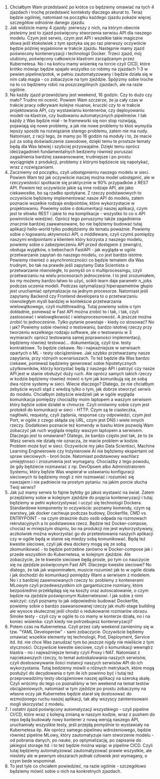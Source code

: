 1. Chciałbym Wam przedstawić po krótce co będziemy omawiać na tych 4 zjazdach i trochę przedstawić konteksty dlaczego akurat to. Teraz będzie ogólniej, natomiast na początku każdego zjazdu pokaże więcej szczegółow odnośnie danego zjazdu.
2. Jak widzicie mamy 4 zjazdy: pierwszy z nich, na którym obecnie jesteśmy jest to zjazd poświęcony stworzenia serwisu API dla naszego modelu. Czym jest serwis, czym jest API i wszelkie takie magiczne słowa jeśli ktokolwiek z tym spotyka się po raz pierwszy oczywiście będzie później wyjaśnione w trakcie zjazdu. Następnie mamy zjazd poświecony konteneryzacji i technologii Docker. Trzeci zjazd, mój ulubiony, poświęcony całkowicie klastrom zarządzanym przez Kubernetesa. No i na końcu mamy wisienkę na torcie czyli CICD, które krótko mówiąc będzie spajało wszystko co robimy na zjazdach 1-3 w pewien pipeline/potok, w pełniu zautomatyzowany i będzie działa się w nim cała magia - co zobaczycie na tym zjeździe. Spójrzmy sobie troche na to co będziemy robić na poszczególnych zjazdach, ale na razie ogólnie.
3. Na każdy zjazd przewidziany jest weekend, 16 godzin. Czy to dużo czy mało? Trudno mi ocenić. Powiem Wam szczerze, że ja cały czas w trakcie pracy odkrywam kolejne niuanse, kruczki czy to w trakcie projektowania API, czy wystawianiu kontenerów, czy deployowaniu modeli na klastrze, czy budowaniu automatycznych pipelineów. I tak każdy z Was będzie miał - te frameworki się non stop rozwijają, pojawiają się nowe problemy, a jak nie nowe problemy to ktoś wymyśla lepszy sposób na rozwiązanie starego problemu, zatem nie ma nudy. Natomiast, z racji tego, że mamy po 16 godzin na moduły i to, że macie już za sobą doświadczenie zawodowe, dzięki temu te prostsze tematy będą dla Was łatwiej i szybciej przyswajalne. Dzięki temu oprócz idei/zagadnień fundamentalnych bedziemy również poruszać zagadnienia bardziej zaawansowane, trudniejsze i po prostu wyciągnięte z produkcji, problemy z którymi będziecie się napotykać, wraz z rozwiązaniami. 
4. Zaczniemy od początku, czyli udostępnieniu naszego modelu w sieci. Powiem Wam też jak oczywiście inaczej można model udostępnić, ale w rzeczywistości spotkacie się praktycznie w 90% przypadków z REST API. Powiem też oczywiście jakie są inne rodzaje API, ale jako ciekawostke, bo są rzadko spotykane. Z rzeczy podstawowych to oczywiście bęðziemy implementować nasze API do modelu, zatem poznacie wszelkie rodzaje endpointów, które wykorzystacie w projektowaniu. Powiemy sobie o dokumentacji naszej aplikacji, czym jest te słówko REST i jakie to ma komplikacje - wszystko to co o API powinniście wiedzieć. Oprócz tego poruszymy także zagadnienia znacznie bardziej zaawansowane, bo nie bęðziemy budować tutaj aplikacji hello-world tylko podejdziemy do tematu poważnie. Powiemy sobie o logowaniu aktywności API, o middleware, czyli czymś pomiędzy naszymi endpointami a klientem który korzysta z naszego modelu, powiemy sobie o zabezpieczeniu API przed dostępem z zewnątrz, obsługa wyjątków, o bebechach FastAPI - jak wygląda w ogóle przetwarzanie zapytań do naszego modelu, co jest bardzo istotne. Powiemy również o asynchroniczności co będzie tematem dla Was trudnym, bo tak na prawde jeśli zapytamy Data Scientista o przetwarzanie równoległe, to pomyśli on o multiprocessingu, czyli przetwarzaniu na wielu procesorach jednocześnie. I to jest zrozumiałem, bo my możemy bardzo łatwo to użyć, scikit-learn daje parametr n_jobs podczas uczenia modeli. Podczas optymalizacji hiperapametrów głupio jest uruchamiać optymalizacje na jednym procesorze. Natomiast jeśli zapytamy Backend czy Frontend developera to o przetwarzaniu równoległym myśli bardziej w kontekście przetwarzania wielowątkowego, czyli multithreading. Tutaj powiemy sobie o tym dokładnie, ponieważ w Fast API można zrobić to i tak, i tak, czyli zastosować i wielowątkowość i wieloprocesorowość. A jeszcze można zrobić to jednocześnie. Tylko pytanie powstaje - kiedy co stosować? No i jak? Powiemy sobie również o testowaniu, bardzo istotnej rzeczy przy tworzeniu wszelkiego rodzaju software, ale o testowaniu w 3 wymiarach: oprócz testowania samej poprawności implementacji, będziemy również testować... dokumentację, czyli tzw. testy kontraktowe. To będzie ciekawe. No i najważniejsze w serwisach opartych o ML - testy obciążeniowe. Jak szybko przetwarzamy nasze zapytania, przy różnych scenariuszach. To też będzie dla Was bardzo ciekawe, ponieważ będziemy generować sobie hipotetycznych użytkowników, którzy korzystać będą z naszego API i patrzyć czy nasze API jest w stanie obsłużyć duży ruch. Ale oprócz samych takich rzeczy w kodzie będziemy również mówić o tym jak komunikują się ze sobą dwa różne systemy w sieci. Wiecie dlaczego? Dlatego, że nie chciałbym żebyście wyszli stąd z wiedzą tylko o tym, jak dobrze stworzyć serwis do modelu. Chciałbym żebyście wiedzieli jak w ogóle wygląda komunikacja pomiędzy chociażby moim laptopem a waszym serwisem który bęðzie sobie działał w chmurze. Czyli omówimy sobie czym jest protokół do komunikacji w sieci - HTTP. Czym są te ciasteczka, nagłówki, requesty, czyli żądania, response czy odpowiedzi, czym jest Port, w ogóle z czego skłąda się URL, czym jest DNS i wiele innych rzeczy. Dodatkowo poznacie też komendy w bashu które pozwolą Wam zobaczyć jak ruch wygląda między waszym laptopem a serwisem. Dlaczego jest to omawiane? Dlatego, że bardzo często jest tak, że to że Wasz serwis nie działą nie oznacza, że macie problem w kodzie. Problem może być w sieci. Oczywiście my jako Data Scientisci, Machine Learning Engineerowie czy Inżynierowie AI nie bęðziemy ekspertami od spraw sieciowych - broń boże. Natomiast podstawowy wachlarz umiejętnosci i zrozumienia jest wymagany. Chociażby z tego powodu, że gdy bęðziecie rozmawiać z np. DevOpsem albo Administratorem Systemu, który bęðzie Was wspierał w ustawianiu konfiguracji sieciowych to będziemy mogli z nim rozmawiać i rozumieć się nawzajem i nie padniecie na prostym pytaniu: na jakim porcie słucha Twój serwis? 
5. Jak już mamy serwis to fajnie byłoby go jakoś wystawić na świat. Zatem przejdziemy sobie w kolejnym zjeździe do pojęcia konteneryzacji i tutaj bęðziemy w pełni wykorzystywać i uczyć się technologii Dockera. Standardowe komponenty to oczywiście: poznamy komendy, czym są warstwy, jak docker cacheuje podczas budowy, Dockerfile, CMD vs. ENTRYPOINT - na czym strasznie dużo osób odpada na rozmowach rekrutacyjnych a to podstawowa rzecz. Będzie też Docker-compose, chociaż w mniejszym stopniu, bo na produkcji nie jest wykorzystywany, aczkolwiek można wykorzystać go do przetestowania naszych aplikacji czy w ogóle będą w stanie się miedzy sobą komunikować. Będą też kwestie sieciowe, czyli jak dwa dockery mogą się ze sobą zkomunikować - to będzie potrzebne zarówno w Docker-compose jak i przede wszystkim do Kubernetesa, w kolejnym zjeździe. Ale zobaczycie, że te kwestie sieciowe będą proste, po tym co nauczycie się na zjeździe poświęconym Fast API. Dlaczego kwestie sieciowe? No dlatego, że tak jak wspominałem, musicie rozumieć jak to w ogóle działa i jak dochodzi do komunikacji pomiędzy Wami a serwisem z modelem. No i z bardziej zaawnsowanych rzeczy to: problemy z kontenerami MLowym czyli przedewszystkim ich gargantuiczne rozmiary, które bezpośrednio przekłądają się na koszty oraz autoscalowanie, o czym będzie na zjeździe poświęconym Kubernetesowi. I jak sobie z nimi walczyć: czyli poznamy to jak odpowiednio budować Dockerfile, powiemy sobie o bardzo zaawansowanej rzeczy jak multi-stage building ale wysoce skutecznej jeśli chodzi o redukowanie rozmiarów obrazu. Smoke testy - czyli czy w ogóle to co mamy w konterze działa, no i na koniec wisienka: czyli kiedy nie potrzebujesz konteneryzacji?
6. Potem czas na Kubernetesa. Czyli przez cały weekend zamienimy się w tzw. "YAML Developerów" - sami zobaczycie. Oczywiście bęðiemy omawiać wszelkie elementy tej technologii, Pod, Deployment, Service itd. itd. nie chce Was zanudzać tym bo jeszcze nigdy nie mieliście z tym styczności. Oczywiście kwestie sieciowe, czyli o komunikacji wewnątrz klastra - no i najważniejsze tematy czyli Proxy i NAT. Natomiast z najciekawszych rzeczy, to temat autoskalowania naszych serwisów, czyli dostosowywanie ilości instancji naszych serwisów API do ich wykorzystania. Tutaj bedziemy mówili o różnych metrykach, które mogą posłużyć do decydowania o tym ile ich powinno być i tutaj też przeprowadzimy testy obciążeniowe naszej aplikacji na szeroką skalę. Czyli wrócimy do tego co poznaliśmy w ten weekend na temat testów obciążeniowych, natomiast w tym zjeździe po prostu zobaczymy na własne oczy jak Kubernetes będzie starał się dostosować do wzmożonego ruchu naszej aplikacji, tak aby wszyscy zainteresowani mogli skorzystać z modelu.
7. I ostatni zjazd poświęcony automatyzacji wszystkiego - czyli pipeline CI/CD, które wraz z kolejną zmianą w naszym kodzie, wraz z pushem do repo będą budowały nowy kontener z nową wersją naszego API, uruchamiały wszystkie testy, jeśli przejdą pomyślnie to wystawiały na Kubernetesa itp. Ale oprócz samego pipelineu wdrożeniowego, będzie również pipeline MLowy, który zautomatyzuje nam stworzenie modelu - od pobrania danych, po nauke, po optymalizację, po zapisanie do jakiegoś storage itd. i to też będzie można wpiąc w pipeline CICD. Czyli tutaj będziemy automatyzować zautomatyzować prawie wszystkie, ale niestety ale w pewnym obszarach jednak człowiek jest wymagany, o czym bede wspominał.
8. To jest tyle co chciałem powiedzieć, na razie ogólnie - szczegółowo bęðziemy mówić sobie o nich na konkretnych zjazdach.
